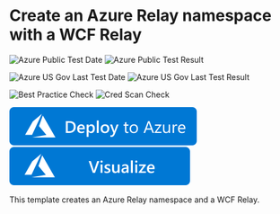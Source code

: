 # Create an Azure Relay namespace with a WCF Relay

![Azure Public Test Date](https://azurequickstartsservice.blob.core.windows.net/badges/201-azure-relay-create-wcfrelay/PublicLastTestDate.svg)
![Azure Public Test Result](https://azurequickstartsservice.blob.core.windows.net/badges/201-azure-relay-create-wcfrelay/PublicDeployment.svg)

![Azure US Gov Last Test Date](https://azurequickstartsservice.blob.core.windows.net/badges/201-azure-relay-create-wcfrelay/FairfaxLastTestDate.svg)
![Azure US Gov Last Test Result](https://azurequickstartsservice.blob.core.windows.net/badges/201-azure-relay-create-wcfrelay/FairfaxDeployment.svg)

![Best Practice Check](https://azurequickstartsservice.blob.core.windows.net/badges/201-azure-relay-create-wcfrelay/BestPracticeResult.svg)
![Cred Scan Check](https://azurequickstartsservice.blob.core.windows.net/badges/201-azure-relay-create-wcfrelay/CredScanResult.svg)

[![Deploy To Azure](https://raw.githubusercontent.com/Azure/azure-quickstart-templates/master/1-CONTRIBUTION-GUIDE/images/deploytoazure.svg?sanitize=true)](https://portal.azure.com/#create/Microsoft.Template/uri/https%3A%2F%2Fraw.githubusercontent.com%2FAzure%2Fazure-quickstart-templates%2Fmaster%2F201-azure-relay-create-wcfrelay%2Fazuredeploy.json)  [![Visualize](https://raw.githubusercontent.com/Azure/azure-quickstart-templates/master/1-CONTRIBUTION-GUIDE/images/visualizebutton.svg?sanitize=true)](http://armviz.io/#/?load=https%3A%2F%2Fraw.githubusercontent.com%2FAzure%2Fazure-quickstart-templates%2Fmaster%2F201-azure-relay-create-wcfrelay%2Fazuredeploy.json)

This template creates an Azure Relay namespace and a WCF Relay.




